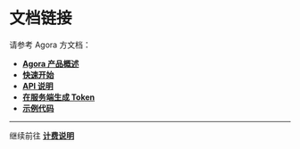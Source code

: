 # 文档链接
请参考 Agora 方文档：
- [**Agora 产品概述**](https://doc.matchvs.com/matchvs)
- [**快速开始**](https://docs.agora.io/cn/Interactive%20Gaming/game_c?platform=Cocos%20Creator)
- [**API 说明**](https://docs.agora.io/cn/Interactive%20Gaming/game_coco?platform=Cocos%20Creator)
- [**在服务端生成 Token**](https://docs.agora.io/cn/Interactive%20Gaming/token_server_cpp?platform=CPP) 
- [**示例代码**](https://github.com/AgoraIO/Voice-Call-for-Mobile-Gaming/tree/master/Basic-Voice-Call-for-Gaming/Hello-CocosCreator-Voice-Agora)

---

继续前往 [**计费说明**](billing-info.md)


